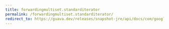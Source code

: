 ```yaml
---
title: forwardingmultiset.standarditerator
permalink: /forwardingmultiset.standarditerator/
redirect_to: https://guava.dev/releases/snapshot-jre/api/docs/com/google/common/collect/ForwardingMultiset.html#standardIterator--
---
```

